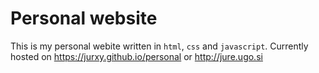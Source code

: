 # Personal website

This is my personal webite written in `html`, `css` and `javascript`.
Currently hosted on https://jurxy.github.io/personal or http://jure.ugo.si
